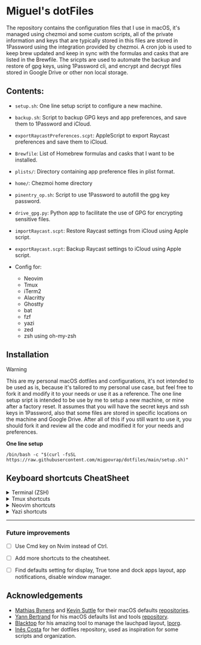 # Miguel's dotFiles

The repository contains the configuration files that I use in macOS, it's managed using chezmoi and some custom scripts, all of the private information and keys that are typically stored in this files are stored in 1Password using the integration provided by chezmoi.
A cron job is used to keep brew updated and keep in sync with the formulas and casks that are listed in the Brewfile. The sricpts are used to automate the backup and restore of gpg keys, using 1Password cli, and encrypt and decrypt files stored in Google Drive or other non local storage.


## Contents:

- `setup.sh`: One line setup script to configure a new machine.
- `backup.sh`: Script to backup GPG keys and app preferences, and save them to 1Password and iCloud.
- `exportRaycastPreferences.scpt`: AppleScript to export Raycast preferences and save them to iCloud.
- `Brewfile`: List of Homebrew formulas and casks that I want to be installed.
- `plists/`: Directory containing app preference files in plist format.
- `home/`: Chezmoi home directory
- `pinentry_op.sh`: Script to use 1Password to autofill the gpg key password.
- `drive_gpg.py`: Python app to facilitate the use of GPG for encrypting sensitive files.
- `importRaycast.scpt`: Restore Raycast settings from iCloud using Apple script.
- `exportRaycast.scpt`: Backup Raycast settings to iCloud using Apple script.

- Config for:
  - Neovim
  - Tmux
  - iTerm2
  - Alacritty
  - Ghostty
  - bat
  - fzf
  - yazi
  - zed
  - zsh using oh-my-zsh

## Installation

> [!WARNING]
> This are my personal macOS dotfiles and configurations, it's not intended to be used as is, because it's tailored to my personal use case, but feel free to fork it and modify it to your needs or use it as a reference.
The one line setup sript is intended to be use by me to setup a new machine, or mine after a factory reset. It assumes that you will have the secret keys and ssh keys in 1Password, also that some files are stored in specific locations on the machine and Google Drive.
After all of this if you still want to use it, you should fork it and review all the code and modified it for your needs and preferences.

**One line setup**
```shell
/bin/bash -c "$(curl -fsSL https://raw.githubusercontent.com/migpovrap/dotfiles/main/setup.sh)"
```

## Keyboard shortcuts CheatSheet

<details>
  <summary>Terminal (ZSH)</summary>

  | Keybinding | Action |
  |------------|--------|
  | `Ctrl + F`       | Bind Ctrl + F to search for files (fzf-file-widget) |
  | `Ctrl + H`       | Bind Ctrl + H to search for command history (fzf-history-widget) |
  | `Up Arrow`     | History search backward |
  | `Down Arrow`     | History search forward |

</details>

<details>
  <summary>Tmux shortcuts</summary>

  | Keybinding       | Action |
  |------------------|--------|
  | `Ctrl + Space`        | Prefix key |
  | `Prefix + n`     | Open a new window |
  | `Prefix + w`     | Close the current window |
  | `Prefix + o`     | Open sessionx manager |
  | `Prefix + I`     | Reaload Tmux Enviroment |
  | `Shift + Alt + Left`       | Switch to the previous window |
  | `Shift + Alt + Right`      | Switch to the next window |
  | `Prefix + -`     | Split window vertically |
  | `Prefix + \`     | Split window horizontally |
  | `x`              | Kill the current pane without confirmation |

</details>

<details>
  <summary>Neovim shortcuts</summary>

  | Keybinding       | Action |
  |------------------|--------|
  | `Space`          | Set leader key |
  | `Leader + q`     | Quit Neovim |
  | `Leader + e`     | Toggle NvimTree |
  | `Leader + ff`    | Find files using Telescope |
  | `Leader + fg`    | Grep files using Telescope |
  | `Up Arrow` (visual) | Enable selection with Up key |
  | `Down Arrow` (visual) | Enable selection with Down key |
  | `Left Arrow` (visual) | Enable selection with Left key |
  | `Right Arrow` (visual) | Enable selection with Right key |
  | `Ctrl + c`       | Yank in normal and visual mode |
  | `Ctrl + v`       | Paste in normal and visual mode |
  | `Ctrl + z`       | Undo in normal and visual mode |
  | `Ctrl + Shift + z` | Redo in normal and visual mode |
  | `Alt + Up Arrow` | Go to the top of the page |
  | `Alt + Down Arrow` | Go to the bottom of the page |
  | `Alt + Left Arrow` | Go to the beginning of the line |
  | `Alt + Right Arrow` | Go to the end of the line |
  | `Ctrl + a`       | Select all text |
  | `Backspace` (visual) | Delete the selected text |
  | `Shift + Up Arrow` (insert) | Enable selection with Shift + Up key |
  | `Shift + Down Arrow` (insert) | Enable selection with Shift + Down key |
  | `Shift + Left Arrow` (insert) | Enable selection with Shift + Left key |
  | `Shift + Right Arrow` (insert) | Enable selection with Shift + Right key |
  | `Ctrl + n`       | Open a new tab |
  | `Ctrl + w`       | Close the current tab |
  | `Ctrl + f`       | Open a Telescope menu to select the search mode |
  | `Ctrl + l`       | Toggle the nvim-tree pane |
  | `Ctrl + s`       | Save the current file |
  | `Ctrl + Left Mouse Click` | Go to definition |

</details>

<details>
  <summary>Yazi shortcuts</summary>

  **General**
  | Keybinding       | Action |
  |------------------|--------|
  | `<Esc>`          | Exit visual mode, clear selected, or cancel search |
  | `q`              | Quit



  **Operations**
  | Keybinding       | Action |
  |------------------|--------|
  | `<Enter>`        | Open selected files |
  | `y`              | Yank selected files (copy) |
  | `x`              | Yank selected files (cut) |
  | `p`              | Paste yanked files |
  | `d`              | Trash selected files |
  | `D`              | Permanently delete selected files |
  | `r`              | Rename selected file(s) |
  | `s`              | Search files by content via ripgrep |
  | `z`              | Jump to a directory via zoxide |
  | `Z`              | Jump to a file/directory via fzf |
  | `f`              | Search the current directory using fzf(`f`) and ripgrep(`g`) |

  **Help**
  | Keybinding       | Action |
  |------------------|--------|
  | `<F1>`           | Open help with shortcuts cheatsheet |

</details>

-----------

### Future improvements
- [ ] Use Cmd key on Nvim instead of Ctrl.
- [ ] Add more shortcuts to the cheatsheet.
- [ ] Find defaults setting for display, True tone and dock apps layout, app notifications, disable window manager.


## Acknowledgements
- [Mathias Bynens](https://mathiasbynens.be/) and [Kevin Suttle](https://kevinsuttle.com/) for their macOS defaults [repositories](https://github.com/kevinSuttle/MacOS-Defaults).
- [Yann Bertrand](https://yann-bertrand.fr/) for his macOS defaults list and tools [repository](https://github.com/yannbertrand/macos-defaults).
- [Blacktop](https://blog.blacktop.io) for his amazing tool to manage the lauchpad layout, [lporg](https://github.com/blacktop/lporg). 
- [Inês Costa](https://github.com/inesiscosta) for her dotfiles repository, used as inspiration for some scripts and organization.